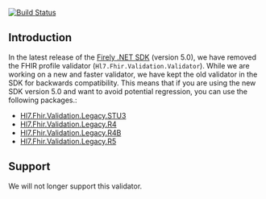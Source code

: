 [![Build Status](https://dev.azure.com/firely/firely-net-sdk/_apis/build/status/FirelyTeam.Hl7.Fhir.Validation.Legacy?repoName=FirelyTeam%2FHl7.Fhir.Validation.Legacy&branchName=develop)](https://dev.azure.com/firely/firely-net-sdk/_build/latest?definitionId=125&repoName=FirelyTeam%2FHl7.Fhir.Validation.Legacy&branchName=develop)

## Introduction ##
In the latest release of the [Firely .NET SDK](https://github.com/FirelyTeam/firely-net-sdk) (version 5.0), we have removed the FHIR profile validator (`Hl7.Fhir.Validation.Validator`). While we are working on a new and faster validator, we have kept the old validator in the SDK for backwards compatibility. This means that if you are using the new SDK version 5.0 and want to avoid potential regression, you can use the following packages.:
- [Hl7.Fhir.Validation.Legacy.STU3](https://www.nuget.org/packages/Hl7.Fhir.Validation.Legacy.STU3)
- [Hl7.Fhir.Validation.Legacy.R4](https://www.nuget.org/packages/Hl7.Fhir.Validation.Legacy.R4)
- [Hl7.Fhir.Validation.Legacy.R4B](https://www.nuget.org/packages/Hl7.Fhir.Validation.Legacy.R4B)
- [Hl7.Fhir.Validation.Legacy.R5](https://www.nuget.org/packages/Hl7.Fhir.Validation.Legacy.R5)

## Support 
We will not longer support this validator.	
